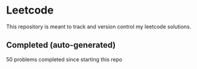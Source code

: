 # Leetcode

This repository is meant to track and version control my leetcode solutions.

## Completed (auto-generated)

50 problems completed since starting this repo
